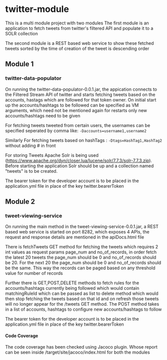 # twitter-module
This is a multi module project with two modules
The first module is an application to fetch tweets from twitter's filtered API and populate it to a SOLR collection

The second module is a REST based web service to show these fetched tweets sorted by the time of creation of the tweet is descending order

## Module 1
### twitter-data-populator
On running the twitter-data-populator-0.0.1.jar, the appication connects to the Filtered Stream API of twitter and starts fetching tweets based on the accounts, hastags which are followed for that token owner. On initial start up the accounts/hashtags to be followed can be specified as VM arguments, which need not be mentioned again for restarts only new accounts/hashtags need to be given 

For fetching tweets tweeted from certain users, the usernames can be specified seperated by comma like: `-Daccounts=username1,username2`

Similarly For fetching tweets based on hashTags : `-Dtags=HashTag1,HashTag2` without adding # in front

For storing Tweets Apache Solr is being used (https://www.apache.org/dyn/closer.lua/lucene/solr/7.7.3/solr-7.7.3.zip). Before starting the application Solr should be up and a collection named "tweets" is to be created.

The bearer token for the developer account is to be placed in the application.yml file in place of the key twitter.bearerToken

## Module 2
### tweet-viewing-service
On running the main method in the tweet-viewing-service-0.0.1.jar, a REST based web service is started on port 8282, which exposes 4 APIs, the request and response details are mentioned in the apiDocs.html file

There is fetchTweets GET method for fetching the tweets which requires 2 int values as request params page_num and no_of_records, in order fetch the latest 20 tweets the page_num should be 0 and no_of_records should be 20. For the next 20 the page_num should be 0 and no_of_records should be the same. This way the records can be paged based on any threshold value for number of records

Further there is GET,POST,DELETE methods to fetch rules for the accounts/hashtags currently being followed which would contain matchingRuleId which can be passed as list to delete method which would then stop fetching the tweets based on that id and on refresh those tweets will no longer appear for the /tweets GET method.
The POST method takes in a list of accounts, hashtags to configure new accounts/hashtags to follow

The bearer token for the developer account is to be placed in the application.yml file in place of the key twitter.bearerToken

#### Code Coverage
The code coverage has been checked using Jacoco plugin. Whose report can be seen inside /target/site/jacoco/index.html for both the modules
